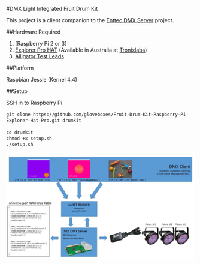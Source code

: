 
#DMX Light Integrated Fruit Drum Kit

This project is a client companion to the [Enttec DMX Server](https://github.com/gloveboxes/DMX.Solution) project.



##Hardware Required

1. [Raspberry Pi 2 or 3]
2. [Explorer Pro HAT](https://shop.pimoroni.com/products/explorer-hat) (Available in Australia at [Tronixlabs](https://tronixlabs.com.au/raspberry-pi/pi-hat/pimoroni-explorer-hat-pro-for-raspberry-pi-australia/))
3. [Alligator Test Leads](http://www.jaycar.com.au/heavy-duty-jumper-test-lead-kit/p/WC6020) 



##Platform

Raspbian Jessie (Kernel 4.4)

##Setup 

SSH in to Raspberry Pi

    git clone https://github.com/gloveboxes/Fruit-Drum-Kit-Raspberry-Pi-Explorer-Hat-Pro.git drumkit

    cd drumkit
    chmod +x setup.sh
    ./setup.sh


![Enttec DMX Server Architecture](https://raw.githubusercontent.com/gloveboxes/DMX.Solution/master/Resources/Architecture.jpg)
